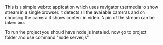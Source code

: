 This is a simple webrtc application which uses navigator usermedia to show stream in a single browser. It detects all the available cameras and on choosing the camera it shows content in video. A pic of the stream can be taken too.

To run the project you should have node js installed.
now go to project folder and use command "node server.js"
